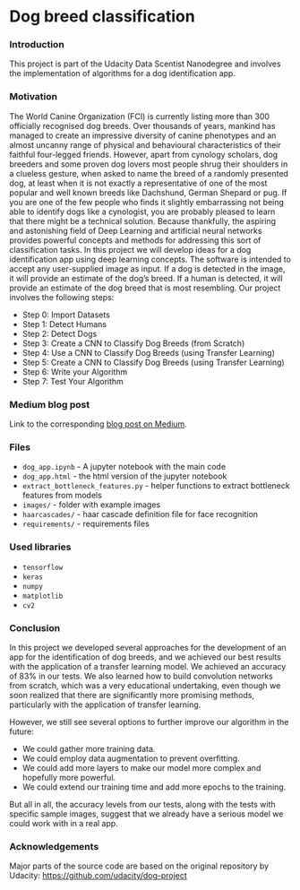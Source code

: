 

# Dog breed classification

### Introduction
This project is part of the Udacity Data Scentist Nanodegree and involves the implementation of algorithms for a dog identification app.

### Motivation

The World Canine Organization (FCI) is currently listing more than 300 officially recognised dog breeds. Over thousands of years, mankind has managed to create an impressive diversity of canine phenotypes and an almost uncanny range of physical and behavioural characteristics of their faithful four-legged friends. However, apart from cynology scholars, dog breeders and some proven dog lovers most people shrug their shoulders in a clueless gesture, when asked to name the breed of a randomly presented dog, at least when it is not exactly a representative of one of the most popular and well known breeds like Dachshund, German Shepard or pug. If you are one of the few people who finds it slightly embarrassing not being able to identify dogs like a cynologist, you are probably pleased to learn that there might be a technical solution. Because thankfully, the aspiring and astonishing field of Deep Learning and artificial neural networks provides powerful concepts and methods for addressing this sort of classification tasks.
In this project we will develop ideas for a dog identification app using deep learning concepts. The software is intended to accept any user-supplied image as input. If a dog is detected in the image, it will provide an estimate of the dog’s breed. If a human is detected, it will provide an estimate of the dog breed that is most resembling.
Our project involves the following steps:
- Step 0: Import Datasets
- Step 1: Detect Humans
- Step 2: Detect Dogs
- Step 3: Create a CNN to Classify Dog Breeds (from Scratch)
- Step 4: Use a CNN to Classify Dog Breeds (using Transfer Learning)
- Step 5: Create a CNN to Classify Dog Breeds (using Transfer Learning)
- Step 6: Write your Algorithm
- Step 7: Test Your Algorithm

### Medium blog post

Link to the corresponding [blog post on Medium](https://medium.com/@normannexo/dog-breed-classification-using-deep-learning-concepts-23213d67936c).

### Files

- `dog_app.ipynb`  - A jupyter notebook with the main code
-  `dog_app.html`  - the html version of the jupyter notebook
-  `extract_bottleneck_features.py`  - helper functions to extract bottleneck features from models
-  `images/`  - folder with example images
-  `haarcascades/`  - haar cascade definition file for face recognition
-  `requirements/`  - requirements files

### Used libraries

- `tensorflow`
- `keras`
- `numpy`
- `matplotlib`
- `cv2`

### Conclusion

In this project we developed several approaches for the development of an app for the identification of dog breeds, and we achieved our best results with the application of a transfer learning model. We achieved an accuracy of 83% in our tests.  We also learned how to build convolution networks from scratch, which was a very educational undertaking, even though we soon realized that there are significantly more promising methods, particularly with the application of transfer learning.  

However, we still see several options to further improve our algorithm in the future:

- We could gather more training data.
- We could employ data augmentation to prevent overfitting.
- We could add more layers to make our model more complex and hopefully more powerful.
- We could extend our training time and add more epochs to the training.

But all in all, the accuracy levels from our tests, along with the tests with specific sample images, suggest that we already have a serious model we could work with in a real app.


### Acknowledgements

Major parts of the source code are based on the original repository by Udacity: https://github.com/udacity/dog-project
